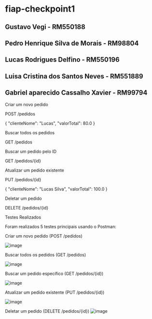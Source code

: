 # fiap-checkpoint1

## Gustavo Vegi - RM550188
## Pedro Henrique Silva de Morais - RM98804
## Lucas Rodrigues Delfino - RM550196
## Luisa Cristina dos Santos Neves - RM551889
## Gabriel aparecido Cassalho Xavier - RM99794



Criar um novo pedido

POST /pedidos

{
    "clienteNome": "Lucas",
    "valorTotal": 80.0
}

Buscar todos os pedidos

GET /pedidos

Buscar um pedido pelo ID

GET /pedidos/{id}

Atualizar um pedido existente

PUT /pedidos/{id}

{
    "clienteNome": "Lucas Silva",
    "valorTotal": 100.0
}

Deletar um pedido

DELETE /pedidos/{id}

Testes Realizados

Foram realizados 5 testes principais usando o Postman:

Criar um novo pedido (POST /pedidos)

![image](https://github.com/user-attachments/assets/f12a1026-f4fb-4a85-a41d-05c967e12992)

Buscar todos os pedidos (GET /pedidos)

![image](https://github.com/user-attachments/assets/a61e5835-439c-426d-9de3-6e7c649d7199)

Buscar um pedido específico (GET /pedidos/{id})

![image](https://github.com/user-attachments/assets/f69fa86c-b5d6-49d0-b83c-e245c628de36)

Atualizar um pedido existente (PUT /pedidos/{id})

![image](https://github.com/user-attachments/assets/41959ff2-8396-4647-a61f-4547dff6ca38)

Deletar um pedido (DELETE /pedidos/{id})
![image](https://github.com/user-attachments/assets/bf8939f6-6a3e-4b4e-a13f-0bdadfeee323)

